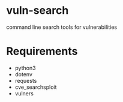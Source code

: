 # vuln-search
command line search tools for vulnerabilities

# Requirements
- python3
- dotenv
- requests
- cve_searchsploit
- vulners